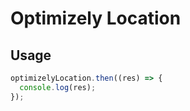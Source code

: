 # Optimizely Location

## Usage

```js
optimizelyLocation.then((res) => {
  console.log(res);
});
```